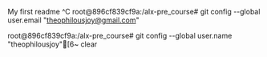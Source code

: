 My first readme
^C
root@896cf839cf9a:/alx-pre_course# git config --global user.email "theophilousjoy@gmail.com"

root@896cf839cf9a:/alx-pre_course# git config --global user.name "theophilousjoy"[6~
clear
